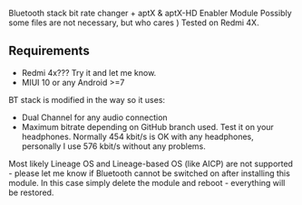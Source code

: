 Bluetooth stack bit rate changer + aptX & aptX-HD Enabler Module
Possibly some files are not necessary, but who cares )
Tested on Redmi 4X.

## Requirements ##
- Redmi 4x??? Try it and let me know.
- MIUI 10 or any Android >=7

BT stack is modified in the way so it uses:
- Dual Channel for any audio connection
- Maximum bitrate depending on GitHub branch used. Test it on your headphones. Normally 454 kbit/s is OK with any headphones, personally I use 576 kbit/s without any problems.

Most likely Lineage OS and Lineage-based OS (like AICP) are not supported - please let me know if Bluetooth cannot be switched on after installing this module. In this case simply delete the module and reboot - everything will be restored.
